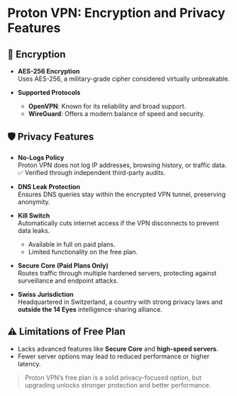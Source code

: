 # Proton VPN: Encryption and Privacy Features

## 🔐 Encryption

- **AES-256 Encryption**  
  Uses AES-256, a military-grade cipher considered virtually unbreakable.

- **Supported Protocols**  
  - **OpenVPN**: Known for its reliability and broad support.  
  - **WireGuard**: Offers a modern balance of speed and security.

## 🛡️ Privacy Features

- **No-Logs Policy**  
  Proton VPN does not log IP addresses, browsing history, or traffic data.  
  ✅ Verified through independent third-party audits.

- **DNS Leak Protection**  
  Ensures DNS queries stay within the encrypted VPN tunnel, preserving anonymity.

- **Kill Switch**  
  Automatically cuts internet access if the VPN disconnects to prevent data leaks.  
  - Available in full on paid plans.  
  - Limited functionality on the free plan.

- **Secure Core (Paid Plans Only)**  
  Routes traffic through multiple hardened servers, protecting against surveillance and endpoint attacks.

- **Swiss Jurisdiction**  
  Headquartered in Switzerland, a country with strong privacy laws and **outside the 14 Eyes** intelligence-sharing alliance.

## ⚠️ Limitations of Free Plan

- Lacks advanced features like **Secure Core** and **high-speed servers**.
- Fewer server options may lead to reduced performance or higher latency.

> Proton VPN’s free plan is a solid privacy-focused option, but upgrading unlocks stronger protection and better performance.
